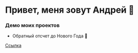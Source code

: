  # Привет, меня зовут Андрей 👋
 
 ### Демо моих проектов
 - Обратный отсчет до Нового Года 📆

[Ссылка](http://example.com)